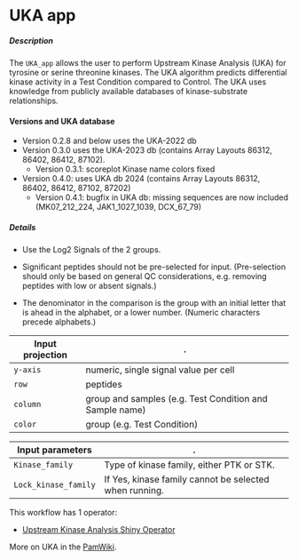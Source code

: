 # UKA app

##### Description

The `UKA_app` allows the user to perform Upstream Kinase Analysis (UKA) for tyrosine or serine threonine kinases. The UKA algorithm predicts differential kinase activity in a Test Condition compared to Control. The UKA uses knowledge from publicly available databases of kinase-substrate relationships. 

#### Versions and UKA database
* Version 0.2.8 and below uses the UKA-2022 db
* Version 0.3.0 uses the UKA-2023 db (contains Array Layouts 86312, 86402, 86412, 87102). 
	* Version 0.3.1: scoreplot Kinase name colors fixed
* Version 0.4.0: uses UKA db 2024 (contains Array Layouts 86312, 86402, 86412, 87102, 87202)
	* Version 0.4.1: bugfix in UKA db: missing sequences are now included (MK07_212_224, JAK1_1027_1039, DCX_67_79)


##### Details

* Use the Log2 Signals of the 2 groups.

* Significant peptides should not be pre-selected for input. (Pre-selection should only be based on general QC considerations, e.g. removing peptides with low or absent signals.)

* The denominator in the comparison is the group with an initial letter that is ahead in the alphabet, or a lower number. (Numeric characters precede alphabets.)

Input projection|.
---|---
`y-axis`        | numeric, single signal value per cell
`row`           | peptides
`column`| group and samples (e.g. Test Condition and Sample name)
`color`| group (e.g. Test Condition)


Input parameters|.
---|---
`Kinase_family`      | Type of kinase family, either PTK or STK.
`Lock_kinase_family` | If Yes, kinase family cannot be selected when running.

This workflow has 1 operator:

* [Upstream Kinase Analysis Shiny Operator](https://github.com/pamgene/upstream_kinase_analysis_shiny_operator)

More on UKA in the [PamWiki](https://pamcloud.pamgene.com/wiki/Wiki.jsp;jsessionid=C05336E7DB607B2FAB61F9479C1DD2C8?page=Background%20to%20the%20Upstream%20Kinase%20Analysis%20PamApp&TARGET=https%3A%2F%2Fpamcloud.pamgene.com%2Fwiki%2FWiki.jsp%3Bjsessionid%3DC05336E7DB607B2FAB61F9479C1DD2C8%3Fpage%3DBackground%2520to%2520the%2520Upstream%2520Kinase%2520Analysis%2520PamApp&SAMLart=AAFSsPYAkNKN6Mb0Q6Li8D8gawrtLLyj2rv3yxkxmhvECwuISY44YcAl).



